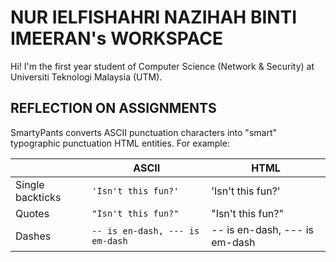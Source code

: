 # NUR IELFISHAHRI NAZIHAH BINTI IMEERAN's WORKSPACE

Hi! I'm the first year student of Computer Science (Network & Security) at Universiti Teknologi Malaysia (UTM).
## REFLECTION ON ASSIGNMENTS

SmartyPants converts ASCII punctuation characters into "smart" typographic punctuation HTML entities. For example:

|                |ASCII                          |HTML                         |
|----------------|-------------------------------|-----------------------------|
|Single backticks|`'Isn't this fun?'`            |'Isn't this fun?'            |
|Quotes          |`"Isn't this fun?"`            |"Isn't this fun?"            |
|Dashes          |`-- is en-dash, --- is em-dash`|-- is en-dash, --- is em-dash|
